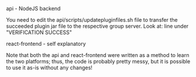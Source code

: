 api - NodeJS backend

You need to edit the api/scripts/updatepluginfiles.sh file to transfer the succeeded plugin jar file to the respective group server. Look at: line under "VERIFICATION SUCCESS"

react-frontend - self explanatory

Note that both the api and react-frontend were written as a method to learn the two platforms; thus, the code is probably pretty messy, but it is possible to use it as-is without any changes! 

